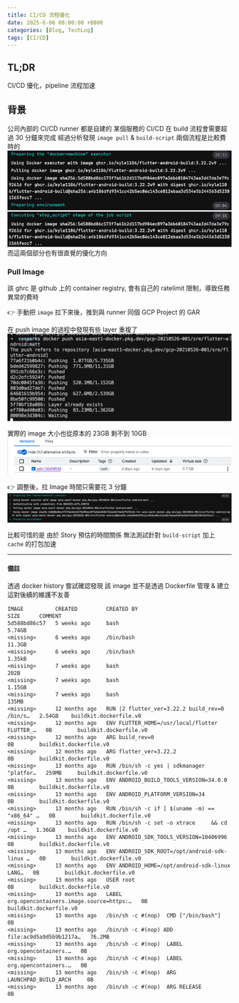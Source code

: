 ```yaml
---
title: CI/CD 流程優化
date: 2025-6-06 08:00:00 +0800
categories: [Blog, TechLog]
tags: [CI/CD]
---
```



## TL;DR
CI/CD 優化，pipeline 流程加速

## 背景
公司內部的 CI/CD runner 都是自建的
某個服務的 CI/CD 在 build 流程會需要超過 30 分鐘來完成
經過分析發現 `image pull` & `build-script` 兩個流程是比較費時的
![CICD slow 1](../assets/post/cicd/cicd-slow1.png)
![CICD slow 2](../assets/post/cicd/cicd-slow2.png)
<br/>而這兩個部分也有很直覺的優化方向

### Pull Image
該 ghrc 是 github 上的 container registry, 會有自己的 ratelimit 限制，導致任務異常的費時

👉 手動把 `image` 拉下來後，推到與 runner 同個 GCP Project 的 GAR

在 push image 的過程中發現有些 layer 重複了
![Repeated layer](../assets/post/cicd/repeat-layer.png)


實際的 image 大小也從原本的 23GB 剩不到 10GB
![img-gar](../assets/post/cicd/img-gar.png)

👉 調整後，拉 Image 時間只需要花 3 分鐘
![cicd img-pull optimize](../assets/post/cicd/cicd%20img-pull%20optimize.png)

比較可惜的是
由於 Story 預估的時間關係
無法測試針對 `build-script` 加上 `cache` 的打包加速

---
#### 備註

透過 docker history 嘗試確認發現
該 image 並不是透過 Dockerfile 管理 & 建立
這對後續的維護不友善
```
IMAGE          CREATED         CREATED BY                                      SIZE      COMMENT
5d588bd86c57   5 weeks ago     bash                                            5.74GB    
<missing>      6 weeks ago     /bin/bash                                       11.3GB    
<missing>      6 weeks ago     /bin/bash                                       1.35kB    
<missing>      7 weeks ago     bash                                            202B      
<missing>      7 weeks ago     bash                                            1.15GB    
<missing>      7 weeks ago     bash                                            135MB     
<missing>      12 months ago   RUN |2 flutter_ver=3.22.2 build_rev=0 /bin/s…   2.54GB    buildkit.dockerfile.v0
<missing>      12 months ago   ENV FLUTTER_HOME=/usr/local/flutter FLUTTER_…   0B        buildkit.dockerfile.v0
<missing>      12 months ago   ARG build_rev=0                                 0B        buildkit.dockerfile.v0
<missing>      12 months ago   ARG flutter_ver=3.22.2                          0B        buildkit.dockerfile.v0
<missing>      13 months ago   RUN /bin/sh -c yes | sdkmanager     "platfor…   259MB     buildkit.dockerfile.v0
<missing>      13 months ago   ENV ANDROID_BUILD_TOOLS_VERSION=34.0.0          0B        buildkit.dockerfile.v0
<missing>      13 months ago   ENV ANDROID_PLATFORM_VERSION=34                 0B        buildkit.dockerfile.v0
<missing>      13 months ago   RUN /bin/sh -c if [ $(uname -m) == "x86_64" …   0B        buildkit.dockerfile.v0
<missing>      13 months ago   RUN /bin/sh -c set -o xtrace     && cd /opt …   1.36GB    buildkit.dockerfile.v0
<missing>      13 months ago   ENV ANDROID_SDK_TOOLS_VERSION=10406996          0B        buildkit.dockerfile.v0
<missing>      13 months ago   ENV ANDROID_SDK_ROOT=/opt/android-sdk-linux …   0B        buildkit.dockerfile.v0
<missing>      13 months ago   ENV ANDROID_HOME=/opt/android-sdk-linux LANG…   0B        buildkit.dockerfile.v0
<missing>      13 months ago   USER root                                       0B        buildkit.dockerfile.v0
<missing>      13 months ago   LABEL org.opencontainers.image.source=https:…   0B        buildkit.dockerfile.v0
<missing>      13 months ago   /bin/sh -c #(nop)  CMD ["/bin/bash"]            0B        
<missing>      13 months ago   /bin/sh -c #(nop) ADD file:ac9d5a9d5b9b1217a…   76.2MB    
<missing>      13 months ago   /bin/sh -c #(nop)  LABEL org.opencontainers.…   0B        
<missing>      13 months ago   /bin/sh -c #(nop)  LABEL org.opencontainers.…   0B        
<missing>      13 months ago   /bin/sh -c #(nop)  ARG LAUNCHPAD_BUILD_ARCH     0B        
<missing>      13 months ago   /bin/sh -c #(nop)  ARG RELEASE                  0B        
```
